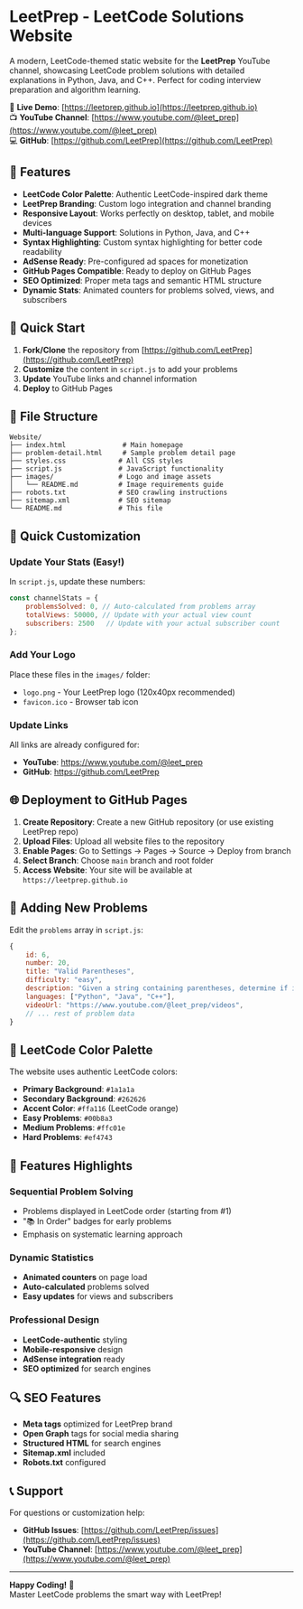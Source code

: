 # LeetPrep - LeetCode Solutions Website

A modern, LeetCode-themed static website for the **LeetPrep** YouTube channel, showcasing LeetCode problem solutions with detailed explanations in Python, Java, and C++. Perfect for coding interview preparation and algorithm learning.

🔗 **Live Demo**: [https://leetprep.github.io](https://leetprep.github.io)  
📺 **YouTube Channel**: [https://www.youtube.com/@leet_prep](https://www.youtube.com/@leet_prep)  
💻 **GitHub**: [https://github.com/LeetPrep](https://github.com/LeetPrep)

## 🌟 Features

- **LeetCode Color Palette**: Authentic LeetCode-inspired dark theme
- **LeetPrep Branding**: Custom logo integration and channel branding
- **Responsive Layout**: Works perfectly on desktop, tablet, and mobile devices
- **Multi-language Support**: Solutions in Python, Java, and C++
- **Syntax Highlighting**: Custom syntax highlighting for better code readability
- **AdSense Ready**: Pre-configured ad spaces for monetization
- **GitHub Pages Compatible**: Ready to deploy on GitHub Pages
- **SEO Optimized**: Proper meta tags and semantic HTML structure
- **Dynamic Stats**: Animated counters for problems solved, views, and subscribers

## 🚀 Quick Start

1. **Fork/Clone** the repository from [https://github.com/LeetPrep](https://github.com/LeetPrep)
2. **Customize** the content in `script.js` to add your problems
3. **Update** YouTube links and channel information
4. **Deploy** to GitHub Pages

## 📁 File Structure

```
Website/
├── index.html              # Main homepage
├── problem-detail.html     # Sample problem detail page
├── styles.css             # All CSS styles
├── script.js              # JavaScript functionality
├── images/                # Logo and image assets
│   └── README.md          # Image requirements guide
├── robots.txt             # SEO crawling instructions
├── sitemap.xml            # SEO sitemap
└── README.md              # This file
```

## 🔧 Quick Customization

### Update Your Stats (Easy!)
In `script.js`, update these numbers:
```javascript
const channelStats = {
    problemsSolved: 0, // Auto-calculated from problems array
    totalViews: 50000, // Update with your actual view count
    subscribers: 2500   // Update with your actual subscriber count
};
```

### Add Your Logo
Place these files in the `images/` folder:
- `logo.png` - Your LeetPrep logo (120x40px recommended)
- `favicon.ico` - Browser tab icon

### Update Links
All links are already configured for:
- **YouTube**: https://www.youtube.com/@leet_prep
- **GitHub**: https://github.com/LeetPrep

## 🌐 Deployment to GitHub Pages

1. **Create Repository**: Create a new GitHub repository (or use existing LeetPrep repo)
2. **Upload Files**: Upload all website files to the repository
3. **Enable Pages**: Go to Settings → Pages → Source → Deploy from branch
4. **Select Branch**: Choose `main` branch and root folder
5. **Access Website**: Your site will be available at `https://leetprep.github.io`

## 📝 Adding New Problems

Edit the `problems` array in `script.js`:

```javascript
{
    id: 6,
    number: 20,
    title: "Valid Parentheses",
    difficulty: "easy",
    description: "Given a string containing parentheses, determine if it's valid...",
    languages: ["Python", "Java", "C++"],
    videoUrl: "https://www.youtube.com/@leet_prep/videos",
    // ... rest of problem data
}
```

## 🎨 LeetCode Color Palette

The website uses authentic LeetCode colors:
- **Primary Background**: `#1a1a1a`
- **Secondary Background**: `#262626`
- **Accent Color**: `#ffa116` (LeetCode orange)
- **Easy Problems**: `#00b8a3`
- **Medium Problems**: `#ffc01e`
- **Hard Problems**: `#ef4743`

## 📱 Features Highlights

### Sequential Problem Solving
- Problems displayed in LeetCode order (starting from #1)
- "📚 In Order" badges for early problems
- Emphasis on systematic learning approach

### Dynamic Statistics
- **Animated counters** on page load
- **Auto-calculated** problems solved
- **Easy updates** for views and subscribers

### Professional Design
- **LeetCode-authentic** styling
- **Mobile-responsive** design
- **AdSense integration** ready
- **SEO optimized** for search engines

## 🔍 SEO Features

- **Meta tags** optimized for LeetPrep brand
- **Open Graph** tags for social media sharing
- **Structured HTML** for search engines
- **Sitemap.xml** included
- **Robots.txt** configured

## 📞 Support

For questions or customization help:
- **GitHub Issues**: [https://github.com/LeetPrep/issues](https://github.com/LeetPrep/issues)
- **YouTube Channel**: [https://www.youtube.com/@leet_prep](https://www.youtube.com/@leet_prep)

---

**Happy Coding!** 🚀  
Master LeetCode problems the smart way with LeetPrep!
